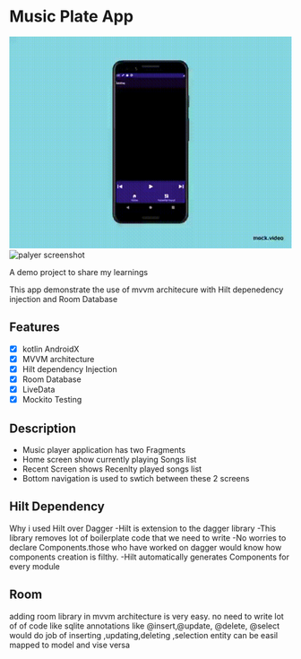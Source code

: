 # Music Plate App
<img src="readme/player.gif" alt="player git" width="980" />
<img src="readme/screenshot.png" alt="palyer screenshot" />

A demo project to share my learnings


This app demonstrate the use of mvvm architecure with Hilt depenedency injection and Room Database
## Features

- [x] kotlin AndroidX
- [x] MVVM architecture
- [x] Hilt dependency Injection
- [x] Room Database 
- [x] LiveData
- [x] Mockito Testing 

## Description
- Music player application has two Fragments
- Home screen show currently playing Songs list
- Recent Screen shows Recenlty played songs list
- Bottom navigation is used to swtich between these 2 screens

## Hilt Dependency
Why i used Hilt over Dagger
-Hilt is extension to the dagger library
-This library removes lot of boilerplate code that we need to write
-No worries to declare Components.those who have worked on dagger would know how components creation is filthy.
-Hilt automatically generates Components for every module

## Room
adding room library in mvvm architecture is very easy.
no need to write lot of of code like sqlite
annotations like @insert,@update, @delete, @select would do job of inserting ,updating,deleting ,selection 
entity can be easil mapped to model and vise versa





